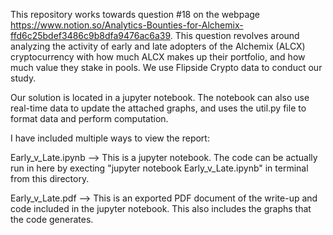 This repository works towards question #18 on the webpage https://www.notion.so/Analytics-Bounties-for-Alchemix-ffd6c25bdef3486c9b8dfa9476ac6a39. This question revolves around analyzing the activity of early and late adopters of the Alchemix (ALCX) cryptocurrency with how much ALCX makes up their portfolio, and how much value they stake in pools. We use Flipside Crypto data to conduct our study. 

Our solution is located in a jupyter notebook. The notebook can also use real-time data to update the attached graphs, and uses the util.py file to format data and perform computation.

I have included multiple ways to view the report:

Early_v_Late.ipynb --> This is a jupyter notebook. The code can be actually run in here by execting "jupyter notebook Early_v_Late.ipynb" in terminal from this directory.

Early_v_Late.pdf --> This is an exported PDF document of the write-up and code included in the jupyter notebook. This also includes the graphs that the code generates.
